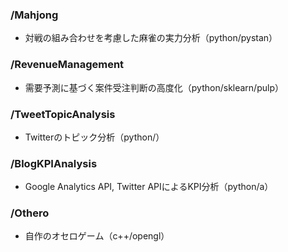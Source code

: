 ### /Mahjong
- 対戦の組み合わせを考慮した麻雀の実力分析（python/pystan）
### /RevenueManagement
- 需要予測に基づく案件受注判断の高度化（python/sklearn/pulp）
### /TweetTopicAnalysis
- Twitterのトピック分析（python/）
### /BlogKPIAnalysis
- Google Analytics API, Twitter APIによるKPI分析（python/a）
### /Othero
- 自作のオセロゲーム（c++/opengl）

<!--stackedit_data:
eyJoaXN0b3J5IjpbLTEyMzIyOTI1NTEsOTM4ODgzMzk2LDI3Mz
QzMjYwOCwyMzc5MDQ1NTgsMjcwMzA4MjQsMTYxMzM2NTY3Nyw3
MzA5OTgxMTZdfQ==
-->